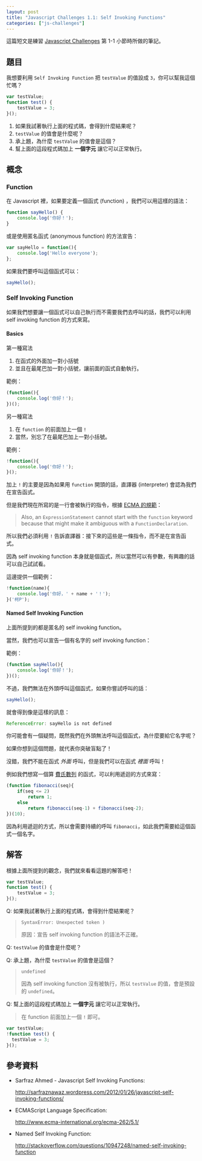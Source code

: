 ```yaml
---
layout: post
title: "Javascript Challenges 1.1: Self Invoking Functions"
categories: ["js-challenges"]
---
```


這篇短文是練習 [Javascript Challenges](https://github.com/tcorral/javascript-challenges-book) 第 1-1 小節時所做的筆記。

## 題目
我想要利用 `Self Invoking Function` 把 `testValue` 的值設成 `3`，你可以幫我這個忙嗎？

```js
var testValue;
function test() {
	testValue = 3;
}();
```

1. 如果我試著執行上面的程式碼，會得到什麼結果呢？
2. `testValue` 的值會是什麼呢？
3. 承上題，為什麼 `testValue` 的值會是這個？
4. 幫上面的這段程式碼加上 **一個字元** 讓它可以正常執行。



## 概念

### Function

在 Javascript 裡，如果要定義一個函式 (function) ，我們可以用這樣的語法：

```js
function sayHello() {
	console.log('你好！');
}
```

或是使用匿名函式 (anonymous function) 的方法宣告：

```js
var sayHello = function(){
	console.log('Hello everyone');
};
```

如果我們要呼叫這個函式可以：

```js
sayHello();
```

### Self Invoking Function

如果我們想要讓一個函式可以自己執行而不需要我們去呼叫的話，我們可以利用 self invoking function 的方式來寫。

#### Basics

第一種寫法

1. 在函式的外面加一對小括號
2. 並且在最尾巴加一對小括號，讓前面的函式自動執行。

範例：

```js
(function(){
	console.log('你好！');
})();
```

另一種寫法

1. 在 `function` 的前面加上一個 `!`
2. 當然，別忘了在最尾巴加上一對小括號。

範例：

```js
!function(){
	console.log('你好！');
}();
```

加上 `!` 的主要是因為如果用 `function` 開頭的話，直譯器 (interpreter) 會認為我們在宣告函式。

但是我們現在所寫的是一行會被執行的指令，根據 [ECMA 的規範](http://www.ecma-international.org/ecma-262/5.1/#sec-12.4)：

> Also, an `ExpressionStatement` cannot start with the `function` keyword because that might make it ambiguous with a `FunctionDeclaration`.

所以我們必須利用 `!` 告訴直譯器：接下來的這些是一條指令，而不是在宣告函式。

因為 self invoking function 本身就是個函式，所以當然可以有參數，有興趣的話可以自己試試看。

這邊提供一個範例：

```js
!function(name){
	console.log('你好，' + name + '！');
}('柯P');
```

#### Named Self Invoking Function

上面所提到的都是匿名的 self invoking function。

當然，我們也可以宣告一個有名字的 self invoking function：

範例：

```js
(function sayHello(){
	console.log('你好！');
})();
```

不過，我們無法在外頭呼叫這個函式，如果你嘗試呼叫的話：

```js
sayHello();
```

就會得到像是這樣的訊息：

```js
ReferenceError: sayHello is not defined
```

你可能會有一個疑問，既然我們在外頭無法呼叫這個函式，為什麼要給它名字呢？

如果你想到這個問題，就代表你突破盲點了！

沒錯，我們不能在函式 *外面* 呼叫，但是我們可以在函式 *裡面* 呼叫！

例如我們想寫一個算 [費氏數列](http://zh.wikipedia.org/zh-tw/%E6%96%90%E6%B3%A2%E9%82%A3%E5%A5%91%E6%95%B0%E5%88%97) 的函式，可以利用遞迴的方式來寫：

```js
(function fibonacci(seq){
	if(seq <= 2)
		return 1;
	else
		return fibonacci(seq-1) + fibonacci(seq-2);
})(10);
```

因為利用遞迴的方式，所以會需要持續的呼叫 `fibonacci`，如此我們需要給這個函式一個名字。

## 解答

根據上面所提到的觀念，我們就來看看這題的解答吧！

```js
var testValue;
function test() {
	testValue = 3;
}();
```

Q: 如果我試著執行上面的程式碼，會得到什麼結果呢？

> `SyntaxError: Unexpected token )`
>
> 原因：宣告 self invoking function 的語法不正確。

Q: `testValue` 的值會是什麼呢？

Q: 承上題，為什麼 `testValue` 的值會是這個？

> `undefined`
>
> 因為 self invoking function 沒有被執行，所以 `testValue` 的值，會是預設的 `undefined`。


Q: 幫上面的這段程式碼加上 **一個字元** 讓它可以正常執行。

> 在 function 前面加上一個 `!` 即可。


```js
var testValue;
!function test() {
  testValue = 3;
}();
```

## 參考資料

- Sarfraz Ahmed - Javascript Self Invoking Functions:

	<http://sarfraznawaz.wordpress.com/2012/01/26/javascript-self-invoking-functions/>

- ECMAScript Language Specification:

	<http://www.ecma-international.org/ecma-262/5.1/>

- Named Self Invoking Function:

	<http://stackoverflow.com/questions/10947248/named-self-invoking-function>
